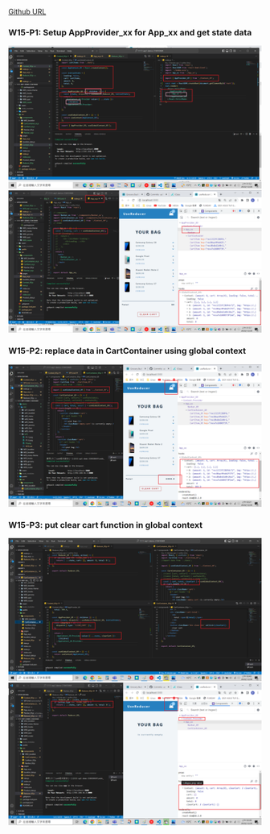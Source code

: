[Github URL](https://github.com/as718296/1111-wp1-demo-210410469.git)

### W15-P1: Setup AppProvider_xx for App_xx and get state data

![](P1-1.png)
![](P1-2.png)

### W15-P2: replace data in CartContainer using global context

![](P2.png)

### W15-P3: put clear cart function in global context

![](P3-1.png)
![](P3-2.png)
